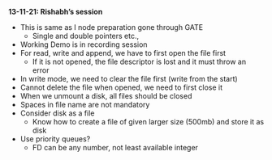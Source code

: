 **13-11-21: Rishabh’s session**



* This is same as I node preparation gone through GATE
    * Single and double pointers etc.,
* Working Demo is in recording session
* For read, write and append, we have to first open the file first	
    * If it is not opened, the file descriptor is lost and it must throw an error
* In write mode, we need to clear the file first (write from the start)
* Cannot delete the file when opened, we need to first close it
* When we unmount a disk, all files should be closed
* Spaces in file name are not mandatory
* Consider disk as a file
    * Know how to create a file of given larger size (500mb) and store it as disk
* Use priority queues?
    * FD can be any number, not least available integer